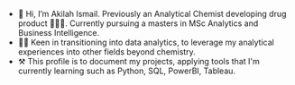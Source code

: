 - 👋 Hi, I’m Akilah Ismail. Previously an Analytical Chemist developing drug product 👩‍🔬💊. Currently pursuing a masters in MSc Analytics and Business Intelligence.
- 🧑‍🔬 Keen in transitioning into data analytics, to leverage my analytical experiences into other fields beyond chemistry. 
- ⚒️ This profile is to document my projects, applying tools that I'm currently learning such as Python, SQL, PowerBI, Tableau.



<!---
akilahis/akilahis is a ✨ special ✨ repository because its `README.md` (this file) appears on your GitHub profile.
You can click the Preview link to take a look at your changes.
--->
